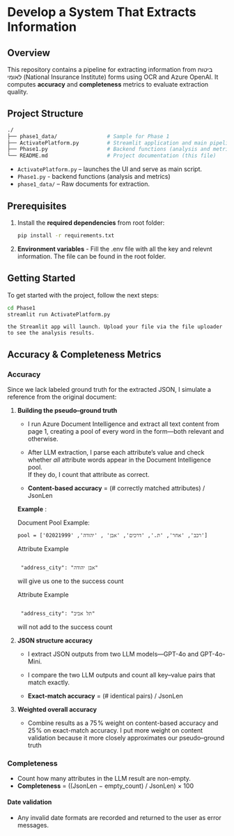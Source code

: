 # Develop a System That Extracts Information

## Overview
This repository contains a pipeline for extracting information from ביטוח לאומי (National Insurance Institute) forms using OCR and Azure OpenAI.
It computes **accuracy** and **completeness** metrics to evaluate extraction quality.


## Project Structure
```bash
./
├── phase1_data/                # Sample for Phase 1
├── ActivatePlatform.py         # Streamlit application and main pipeline (main UI)
├── Phase1.py                   # Backend functions (analysis and metrics)
└── README.md                   # Project documentation (this file)
```
  - `ActivatePlatform.py` – launches the UI and serve as main script.  
  - `Phase1.py` - backend functions (analysis and metrics)
  - `phase1_data/` – Raw documents for extraction.  

## Prerequisites    
1. Install the **required dependencies** from root folder:
    ```bash
    pip install -r requirements.txt
    ```
2. **Environment variables** - Fill the .env file with all the key and relevnt information. The file can be found in the root folder.


## Getting Started
To get started with the project, follow the next steps:

```bash
cd Phase1
streamlit run ActivatePlatform.py
```

    the Streamlit app will launch. Upload your file via the file uploader to see the analysis results.


## Accuracy & Completeness Metrics

### Accuracy 
Since we lack labeled ground truth for the extracted JSON, I simulate a reference from the original document:

1. **Building the pseudo–ground truth**  
   - I run Azure Document Intelligence and extract all text content from page 1, creating a pool of every word in the form—both relevant and otherwise.  
   - After LLM extraction, I parse each attribute’s value and check whether *all* attribute words appear in the Document Intelligence pool.  
     If they do, I count that attribute as correct. 

   - **Content-based accuracy** = (# correctly matched attributes) / JsonLen


   **Example** :

   Document Pool Example:
    ```text
    pool = ['רכב', 'אחר', 'ת.', 'דרכים', 'אבן' , 'יהודה', '02021999']
    ```

   Attribute Example
   
   ```text 

    "address_city": "אבן יהודה"  
    ```
    
    will give us one to the success count

   Attribute Example
   
   ```text 

    "address_city": "תל אביב"  
    ```

    will not add to the success count


2. **JSON structure accuracy**  
    - I extract JSON outputs from two LLM models—GPT-4o and GPT-4o-Mini.
   - I compare the two LLM outputs and count all key–value pairs that match exactly.

   - **Exact-match accuracy** = (# identical pairs) / JsonLen

3. **Weighted overall accuracy**  
   - Combine results as a 75 % weight on content-based accuracy and 25 % on exact-match accuracy.
     I put more weight on content validation because it more closely approximates our pseudo–ground truth
### Completeness 


   - Count how many attributes in the LLM result are non-empty.  
   - **Completeness** = ((JsonLen − empty_count) / JsonLen) × 100

#### Date validation
   - Any invalid date formats are recorded and returned to the user as error messages.
